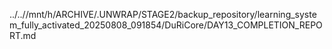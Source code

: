 ../..//mnt/h/ARCHIVE/.UNWRAP/STAGE2/backup_repository/learning_system_fully_activated_20250808_091854/DuRiCore/DAY13_COMPLETION_REPORT.md